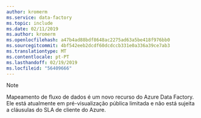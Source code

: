 ```yaml
---
author: kromerm
ms.service: data-factory
ms.topic: include
ms.date: 02/11/2019
ms.author: kromerm
ms.openlocfilehash: a47b4ad88bdf8648ac2275ad63a5be418f976bb0
ms.sourcegitcommit: 4bf542eeb2dcdf60dcdccb331e0a336a39ce7ab3
ms.translationtype: MT
ms.contentlocale: pt-PT
ms.lasthandoff: 02/19/2019
ms.locfileid: "56409666"
---
```

> [!NOTE] 
> Mapeamento de fluxo de dados é um novo recurso do Azure Data Factory. Ele está atualmente em pré-visualização pública limitada e não está sujeita a cláusulas do SLA de cliente do Azure.
